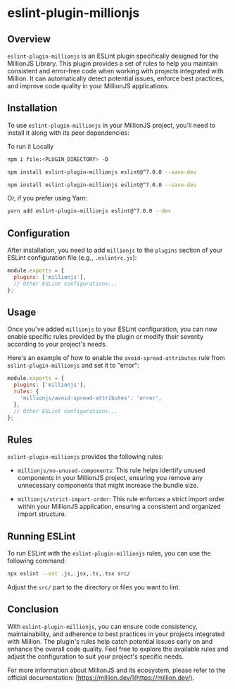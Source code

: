 # eslint-plugin-millionjs

## Overview

`eslint-plugin-millionjs` is an ESLint plugin specifically designed for the MillionJS Library. This plugin provides a set of rules to help you maintain consistent and error-free code when working with projects integrated with Million. It can automatically detect potential issues, enforce best practices, and improve code quality in your MillionJS applications.

## Installation

To use `eslint-plugin-millionjs` in your MillionJS project, you'll need to install it along with its peer dependencies:

To run it Locally

```bash
npm i file:<PLUGIN_DIRECTORY> -D
```

```bash
npm install eslint-plugin-millionjs eslint@^7.0.0 --save-dev
```

```bash
npm install eslint-plugin-millionjs eslint@^7.0.0 --save-dev
```

Or, if you prefer using Yarn:

```bash
yarn add eslint-plugin-millionjs eslint@^7.0.0 --dev
```

## Configuration

After installation, you need to add `millionjs` to the `plugins` section of your ESLint configuration file (e.g., `.eslintrc.js`):

```javascript
module.exports = {
  plugins: ['millionjs'],
  // Other ESLint configurations...
};
```

## Usage

Once you've added `millionjs` to your ESLint configuration, you can now enable specific rules provided by the plugin or modify their severity according to your project's needs.

Here's an example of how to enable the `avoid-spread-attributes` rule from `eslint-plugin-millionjs` and set it to "error":

```javascript
module.exports = {
  plugins: ['millionjs'],
  rules: {
    'millionjs/avoid-spread-attributes': 'error',
  },
  // Other ESLint configurations...
};
```

## Rules

`eslint-plugin-millionjs` provides the following rules:

- `millionjs/no-unused-components`: This rule helps identify unused components in your MillionJS project, ensuring you remove any unnecessary components that might increase the bundle size.

- `millionjs/strict-import-order`: This rule enforces a strict import order within your MillionJS application, ensuring a consistent and organized import structure.

## Running ESLint

To run ESLint with the `eslint-plugin-millionjs` rules, you can use the following command:

```bash
npx eslint --ext .js,.jsx,.ts,.tsx src/
```

Adjust the `src/` part to the directory or files you want to lint.

## Conclusion

With `eslint-plugin-millionjs`, you can ensure code consistency, maintainability, and adherence to best practices in your projects integrated with Million. The plugin's rules help catch potential issues early on and enhance the overall code quality. Feel free to explore the available rules and adjust the configuration to suit your project's specific needs.

For more information about MillionJS and its ecosystem, please refer to the official documentation: [https://million.dev/](https://million.dev/).
